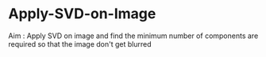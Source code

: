 # Apply-SVD-on-Image
Aim : Apply SVD on image and find the minimum number of components are required so that the image don't get blurred

